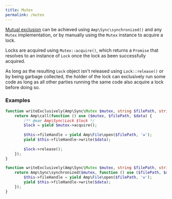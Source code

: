 ```yaml
---
title: Mutex
permalink: /mutex
---
```

[Mutual exclusion](https://en.wikipedia.org/wiki/Mutual_exclusion) can be achieved using `Amp\Sync\synchronized()` and any `Mutex` implementation, or by manually using the `Mutex` instance to acquire a lock. 

Locks are acquired using `Mutex::acquire()`, which returns a `Promise` that resolves to an instance of `Lock` once the lock as been successfully acquired.

As long as the resulting `Lock` object isn't released using `Lock::release()` or by being garbage collected, the holder of the lock can exclusively run some code as long as all other parties running the same code also acquire a lock before doing so.

### Examples

```php
function writeExclusively(Amp\Sync\Mutex $mutex, string $filePath, string $data) {
    return Amp\call(function () use ($mutex, $filePath, $data) {
        /** @var Amp\Sync\Lock $lock */
        $lock = yield $mutex->acquire();
        
        $this->fileHandle = yield Amp\File\open($filePath, 'w');
        yield $this->fileHandle->write($data);
        
        $lock->release();
    });
}
```

```php
function writeExclusively(Amp\Sync\Mutex $mutex, string $filePath, string $data) {
    return Amp\Sync\synchronized($mutex, function () use ($filePath, $data) {
        $this->fileHandle = yield Amp\File\open($filePath, 'w');
        yield $this->fileHandle->write($data);
    });
}
```